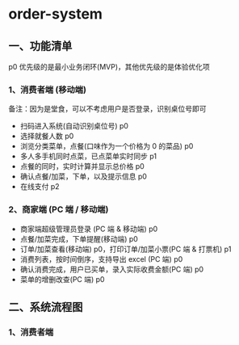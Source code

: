# order-system

## 一、功能清单

p0 优先级的是最小业务闭环(MVP)，其他优先级的是体验优化项

### 1、消费者端 (移动端)

备注：因为是堂食，可以不考虑用户是否登录，识别桌位号即可

- 扫码进入系统(自动识别桌位号) p0
- 选择就餐人数 p0
- 浏览分类菜单，点餐(口味作为一个价格为 0 的菜品) p0
- 多人多手机同时点菜，已点菜单实时同步 p1
- 点餐的同时，实时计算并显示总价格 p0
- 确认点餐/加菜，下单，以及提示信息 p0
- 在线支付 p2

### 2、商家端 (PC 端 / 移动端)

- 商家端超级管理员登录 (PC 端 & 移动端) p0
- 点餐/加菜完成，下单提醒(移动端) p0
- 订单/加菜查看(移动端) p0，打印订单/加菜小票(PC 端 & 打票机) p1
- 消费列表，按时间倒序，支持导出 excel (PC 端) p0
- 确认消费完成，用户已买单，录入实际收费金额(PC 端) p0
- 菜单的增删改查(PC 端) p0

## 二、系统流程图

### 1、消费者端
